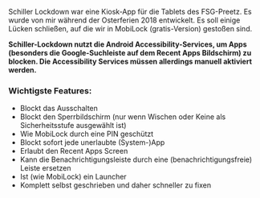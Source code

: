 Schiller Lockdown war eine Kiosk-App für die Tablets des FSG-Preetz. Es wurde von mir während der Osterferien 2018 entwickelt.
Es soll einige Lücken schließen, auf die wir in MobiLock (gratis-Version) gestoßen sind.

**Schiller-Lockdown nutzt die Android Accessibility-Services, um Apps (besonders die Google-Suchleiste auf dem Recent Apps Bildschirm) zu blocken. Die Accessibility Services müssen allerdings manuell aktiviert werden.**
### Wichtigste Features:
- Blockt das Ausschalten
- Blockt den Sperrbildschirm (nur wenn Wischen oder Keine als Sicherheitsstufe ausgewählt ist)
- Wie MobiLock durch eine PIN geschützt
- Blockt sofort jede unerlaubte (System-)App
- Erlaubt den Recent Apps Screen
- Kann die Benachrichtigungsleiste durch eine (benachrichtigungsfreie) Leiste ersetzen
- Ist (wie MobiLock) ein Launcher
- Komplett selbst geschrieben und daher schneller zu fixen
